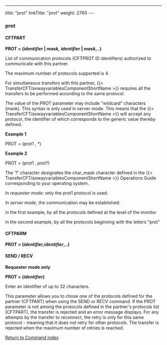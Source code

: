 ---
title: "prot"
linkTitle: "prot"
weight: 2760
---<span id="prot"></span>

### prot

#### CFTPART

**PROT = (*identifier* &#124; *mask,* *identifier* &#124; *mask*,..)**

List of communication protocols (CFTPROT ID identifiers) authorized
to communicate with this partner.

The maximum number of protocols supported is 4.

For simultaneous transfers with this partner, {{< TransferCFT/axwayvariablesComponentShortName  >}} requires all the transfers to be performed according to the same protocol.

The value of the PROT parameter may include "wildcard" characters
(mask). This syntax is only used in server mode. This means that the {{< TransferCFT/axwayvariablesComponentShortName  >}}
will accept any protocol, the identifier of which corresponds to the generic
value thereby defined.

****Example 1****

PROT = (prot1 , \*)

****Example 2****

PROT = (prot1 , prot?)

The ‘?’ character designates the char_mask character defined in the
{{< TransferCFT/axwayvariablesComponentShortName  >}} Operations Guide corresponding to your operating system.

*In requester mode*: only the prot1
protocol is used.

*In server mode*, the communication
may be established:

in the first example, by all the protocols defined at the level of the
monitor

in the second example, by all the protocols beginning with the letters
"prot"

#### CFTPARM

**PROT = (*identifier,identifier*,..)**

#### SEND / RECV

******Requester mode only******

**PROT = (*identifier*)**

Enter an identifier of up to 32 characters.

This parameter allows you to chose one of the protocols defined for the partner (CFTPART) when using the SEND or RECV command. If the PROT parameter is not among the protocols defined in the partner's protocols list (CFTPART), the transfer is rejected and an error message displays. For any attempts by the transfer to reconnect, the retry is only for this same protocol - meaning that it does not retry for other protocols. The transfer is rejected when the maximum number of retries is reached.

[Return to Command index](../../)
